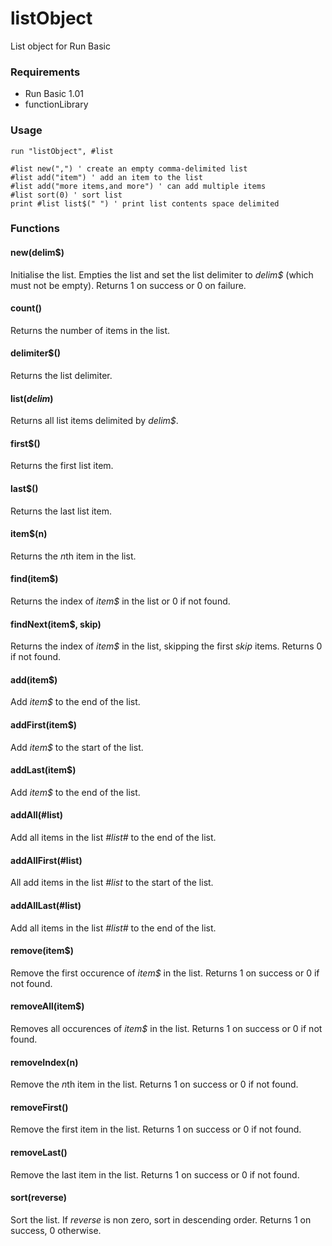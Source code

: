 # listObject
List object for Run Basic

### Requirements

* Run Basic 1.01
* functionLibrary

### Usage

```
run "listObject", #list

#list new(",") ' create an empty comma-delimited list
#list add("item") ' add an item to the list
#list add("more items,and more") ' can add multiple items
#list sort(0) ' sort list
print #list list$(" ") ' print list contents space delimited
```

### Functions

#### new(delim$)
Initialise the list. Empties the list and set the list delimiter to *delim$* (which must not be empty). Returns 1 on success or 0 on failure.

#### count()
Returns the number of items in the list.

#### delimiter$()
Returns the list delimiter.

#### list$(delim$)
Returns all list items delimited by *delim$*.

#### first$()
Returns the first list item.

#### last$()
Returns the last list item.

#### item$(n)
Returns the *n*th item in the list.

#### find(item$)
Returns the index of *item$* in the list or 0 if not found.

#### findNext(item$, skip)
Returns the index of *item$* in the list, skipping the first *skip* items. Returns 0 if not found.

#### add(item$)
Add *item$* to the end of the list.

#### addFirst(item$)
Add *item$* to the start of the list.

#### addLast(item$)
Add *item$* to the end of the list.

#### addAll(#list)
Add all items in the list *#list#* to the end of the list.

#### addAllFirst(#list)
All add items in the list *#list* to the start of the list.

#### addAllLast(#list)
Add all items in the list *#list#* to the end of the list.

#### remove(item$)
Remove the first occurence of *item$* in the list. Returns 1 on success or 0 if not found.

#### removeAll(item$)
Removes all occurences of *item$* in the list. Returns 1 on success or 0 if not found.

#### removeIndex(n)
Remove the *n*th item in the list. Returns 1 on success or 0 if not found.

#### removeFirst()
Remove the first item in the list. Returns 1 on success or 0 if not found.

#### removeLast()
Remove the last item in the list. Returns 1 on success or 0 if not found.

#### sort(reverse)
Sort the list. If *reverse* is non zero, sort in descending order. Returns 1 on success, 0 otherwise.
